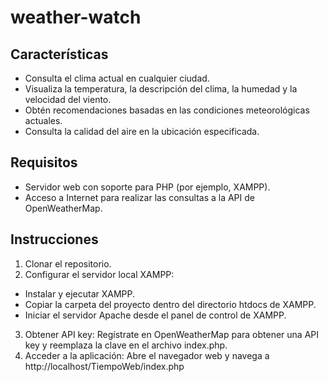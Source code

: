 # weather-watch

## Características

- Consulta el clima actual en cualquier ciudad.
- Visualiza la temperatura, la descripción del clima, la humedad y la velocidad del viento.
- Obtén recomendaciones basadas en las condiciones meteorológicas actuales.
- Consulta la calidad del aire en la ubicación especificada.

## Requisitos

- Servidor web con soporte para PHP (por ejemplo, XAMPP).
- Acceso a Internet para realizar las consultas a la API de OpenWeatherMap.

## Instrucciones
1. Clonar el repositorio.
2. Configurar el servidor local XAMPP:
- Instalar y ejecutar XAMPP.
- Copiar la carpeta del proyecto dentro del directorio htdocs de XAMPP.
- Iniciar el servidor Apache desde el panel de control de XAMPP.
3. Obtener API key: Regístrate en OpenWeatherMap para obtener una API key y reemplaza la clave en el archivo index.php.
4. Acceder a la aplicación: Abre el navegador web y navega a http://localhost/TiempoWeb/index.php
